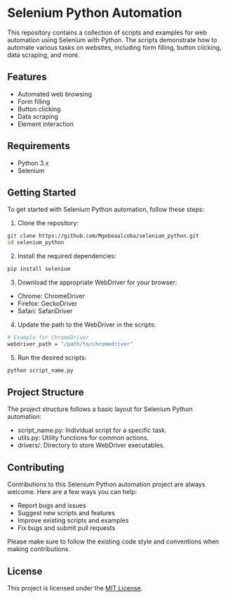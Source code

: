 # Selenium Python Automation

This repository contains a collection of scripts and examples for web automation using Selenium with Python. The scripts demonstrate how to automate various tasks on websites, including form filling, button clicking, data scraping, and more.

## Features

- Automated web browsing
- Form filling
- Button clicking
- Data scraping
- Element interaction

## Requirements

- Python 3.x
- Selenium

## Getting Started

To get started with Selenium Python automation, follow these steps:

1. Clone the repository:

```bash
git clone https://github.com/Mgobeaalcoba/selenium_python.git
cd selenium_python
```

2. Install the required dependencies:

```bash
pip install selenium
```

3. Download the appropriate WebDriver for your browser:

- Chrome: ChromeDriver
- Firefox: GeckoDriver
- Safari: SafariDriver

4. Update the path to the WebDriver in the scripts:

```bash
# Example for ChromeDriver
webdriver_path = "/path/to/chromedriver"
```

5. Run the desired scripts:

```bash
python script_name.py
```
## Project Structure

The project structure follows a basic layout for Selenium Python automation:

- script_name.py: Individual script for a specific task.
- utils.py: Utility functions for common actions.
- drivers/: Directory to store WebDriver executables.

## Contributing

Contributions to this Selenium Python automation project are always welcome. Here are a few ways you can help:

- Report bugs and issues
- Suggest new scripts and features
- Improve existing scripts and examples
- Fix bugs and submit pull requests

Please make sure to follow the existing code style and conventions when making contributions.

## License

This project is licensed under the [MIT License](LICENSE).

